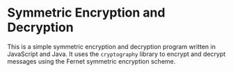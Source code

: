 # Symmetric Encryption and Decryption

This is a simple symmetric encryption and decryption program written in JavaScript and Java. It uses the `cryptography` library to encrypt and decrypt messages using the Fernet symmetric encryption scheme.


